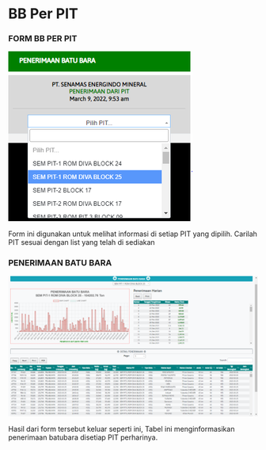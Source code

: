 # BB Per PIT

### FORM BB PER PIT

![](<../../.gitbook/assets/bb per pit.PNG>)

Form ini digunakan untuk melihat informasi di setiap PIT yang dipilih. Carilah PIT sesuai dengan list yang telah di sediakan

### PENERIMAAN BATU BARA

![](<../../.gitbook/assets/hasil penerimaan bb per pit.PNG>)

Hasil dari form tersebut keluar seperti ini, Tabel ini menginformasikan penerimaan batubara disetiap PIT perharinya.
